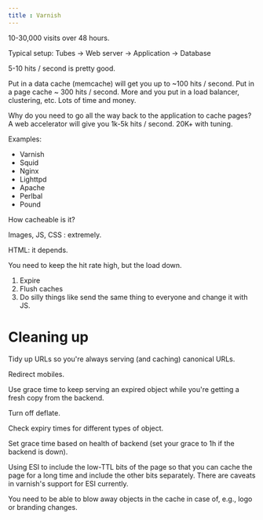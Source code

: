 ```yaml
---
title : Varnish
---
```


10-30,000 visits over 48 hours.

Typical setup: Tubes -> Web server -> Application -> Database

5-10 hits / second is pretty good.

Put in a data cache (memcache) will get you up to ~100 hits / second. Put in a
page cache ~ 300 hits / second. More and you put in a load balancer,
clustering, etc. Lots of time and money.

Why do you need to go all the way back to the application to cache pages? A
web accelerator will give you 1k-5k hits / second. 20K+ with tuning.

Examples:

- Varnish
- Squid
- Nginx
- Lighttpd
- Apache
- Perlbal
- Pound

How cacheable is it?

Images, JS, CSS : extremely.

HTML: it depends.

You need to keep the hit rate high, but the load down.

1. Expire
2. Flush caches
3. Do silly things like send the same thing to everyone and change it with JS.

Cleaning up
==========

Tidy up URLs so you're always serving (and caching) canonical URLs.

Redirect mobiles.

Use grace time to keep serving an expired object while you're getting a fresh
copy from the backend.

Turn off deflate.

Check expiry times for different types of object.

Set grace time based on health of backend (set your grace to 1h if the backend
is down).

Using ESI to include the low-TTL bits of the page so that you can cache the
page for a long time and include the other bits separately. There are caveats
in varnish's support for ESI currently.

You need to be able to blow away objects in the cache in case of, e.g., logo
or branding changes.

